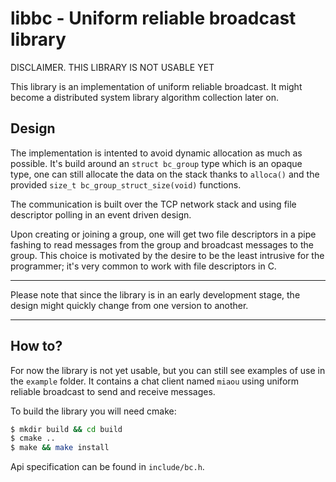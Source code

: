 libbc - Uniform reliable broadcast library
==========================================
DISCLAIMER. THIS LIBRARY IS NOT USABLE YET

This library is an implementation of uniform reliable broadcast.
It might become a distributed system library algorithm collection later on.


Design
------
The implementation is intented to avoid dynamic allocation as much as
possible.  It's build around an `struct bc_group` type which is an
opaque type, one can still allocate the data on the stack thanks to
`alloca()` and the provided `size_t bc_group_struct_size(void)`
functions.

The communication is built over the TCP network stack and using file
descriptor polling in an event driven design.

Upon creating or joining a group, one will get two file descriptors in
a pipe fashing to read messages from the group and broadcast messages
to the group.  This choice is motivated by the desire to be the least
intrusive for the programmer; it's very common to work with file
descriptors in C.

___
Please note that since the library is in an early development
stage, the design might quickly change from one version to another.
___

How to?
-------
For now the library is not yet usable, but you can still see examples
of use in the `example` folder.  It contains a chat client named
`miaou` using uniform reliable broadcast to send and receive messages.

To build the library you will need cmake:

```bash
$ mkdir build && cd build
$ cmake ..
$ make && make install
```

Api specification can be found in `include/bc.h`.
